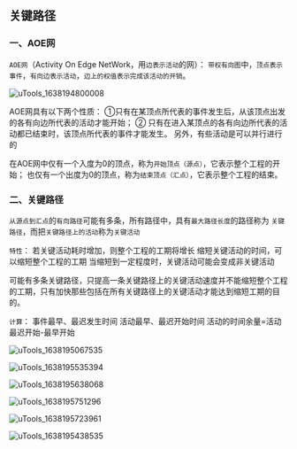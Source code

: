 ## 关键路径

### 一、AOE网

`AOE网`（Activity On Edge NetWork，用`边表示活动`的网）：
`带权有向图`中，`顶点表示事件`，`有向边表示活动`，`边上的权值表示完成该活动的开销`。

![uTools_1638194800008](https://github.com/oxyanyano/2022-WangDao-CS-DS-Notes/blob/main/images/uTools_1638194800008.png)

AOE网具有以下两个性质：
①只有在某顶点所代表的事件发生后，从该顶点出发的各有向边所代表的活动才能开始；
② 只有在进入某顶点的各有向边所代表的活动都已结束时，该顶点所代表的事件才能发生。
另外，有些活动是可以并行进行的

在AOE网中仅有一个入度为0的顶点，称为`开始顶点（源点）`，它表示整个工程的开始；
也仅有一个出度为0的顶点，称为`结束顶点（汇点）`，它表示整个工程的结束。

### 二、关键路径

`从源点到汇点`的`有向路径`可能有多条，所有路径中，具有`最大路径长度`的路径称为
`关键路径`，而把`关键路径上的活动`称为`关键活动`

`特性`：
若关键活动耗时增加，则整个工程的工期将增长
缩短关键活动的时间，可以缩短整个工程的工期
当缩短到一定程度时，关键活动可能会变成非关键活动

可能有多条关键路径，只提高一条关键路径上的关键活动速度并不能缩短整个工程的工期，只有加快那些包括在所有关键路径上的关键活动才能达到缩短工期的目的。

`计算`：
事件最早、最迟发生时间
活动最早、最迟开始时间
活动的时间余量=活动最迟开始-最早开始

![uTools_1638195067535](https://github.com/oxyanyano/2022-WangDao-CS-DS-Notes/blob/main/images/uTools_1638195067535.png)

![uTools_1638195535394](https://github.com/oxyanyano/2022-WangDao-CS-DS-Notes/blob/main/images/uTools_1638195535394.png)

![uTools_1638195638068](https://github.com/oxyanyano/2022-WangDao-CS-DS-Notes/blob/main/images/uTools_1638195638068.png)

![uTools_1638195751296](https://github.com/oxyanyano/2022-WangDao-CS-DS-Notes/blob/main/images/uTools_1638195751296.png)

![uTools_1638195723961](https://github.com/oxyanyano/2022-WangDao-CS-DS-Notes/blob/main/images/uTools_1638195723961.png)

![uTools_1638195438535](https://github.com/oxyanyano/2022-WangDao-CS-DS-Notes/blob/main/images/uTools_1638195438535.png)
